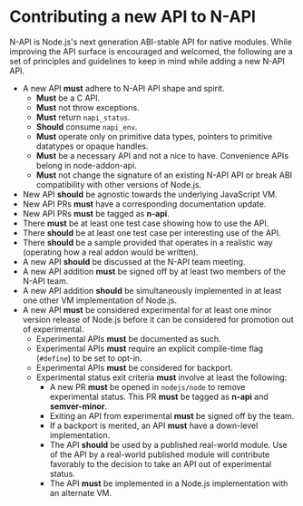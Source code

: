 # Contributing a new API to N-API

N-API is Node.js's next generation ABI-stable API for native modules.
While improving the API surface is encouraged and welcomed, the following are
a set of principles and guidelines to keep in mind while adding a new
N-API API.

* A new API **must** adhere to N-API API shape and spirit.
    * **Must** be a C API.
    * **Must** not throw exceptions.
    * **Must** return `napi_status`.
    * **Should** consume `napi_env`.
    * **Must** operate only on primitive data types, pointers to primitive
      datatypes or opaque handles.
    * **Must** be a necessary API and not a nice to have. Convenience APIs
      belong in node-addon-api.
    * **Must** not change the signature of an existing N-API API or break
      ABI compatibility with other versions of Node.js.
* New API **should** be agnostic towards the underlying JavaScript VM.
* New API PRs **must** have a corresponding documentation update.
* New API PRs **must** be tagged as **n-api**.
* There **must** be at least one test case showing how to use the API.
* There **should** be at least one test case per interesting use of the API.
* There **should** be a sample provided that operates in a realistic way
  (operating how a real addon would be written).
* A new API **should** be discussed at the N-API team meeting.
* A new API addition **must** be signed off by at least two members of
  the N-API team.
* A new API addition **should** be simultaneously implemented in at least
  one other VM implementation of Node.js.
* A new API **must** be considered experimental for at least one minor
  version release of Node.js before it can be considered for promotion out
  of experimental.
    * Experimental APIs **must** be documented as such.
    * Experimental APIs **must** require an explicit compile-time flag
      (`#define`) to be set to opt-in.
    * Experimental APIs **must** be considered for backport.
    * Experimental status exit criteria **must** involve at least the
      following:
        * A new PR **must** be opened in `nodejs/node` to remove experimental
          status. This PR **must** be tagged as **n-api** and **semver-minor**.
        * Exiting an API from experimental **must** be signed off by the team.
        * If a backport is merited, an API **must** have a down-level
          implementation.
        * The API **should** be used by a published real-world module. Use of
          the API by a real-world published module will contribute favorably
          to the decision to take an API out of experimental status.
        * The API **must** be implemented in a Node.js implementation with an
          alternate VM.
